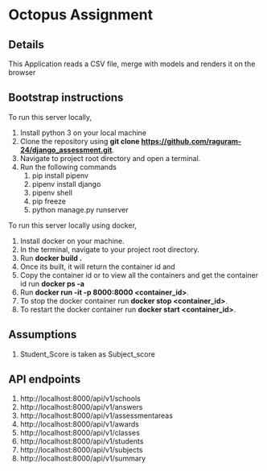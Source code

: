 
Octopus Assignment
===============================
## Details
This Application reads a CSV file, merge with models and renders it on the browser



## Bootstrap instructions
To run this server locally,

1. Install python 3 on your local machine 
2. Clone the repository using **git clone https://github.com/raguram-24/django_assessment.git**.
3. Navigate to project root directory and open a terminal.
4. Run the following commands
    1. pip install pipenv
    2. pipenv install django
    3. pipenv shell
    4. pip freeze
    5. python manage.py runserver


To run this server locally using docker,

1. Install docker on your machine.
2. In the terminal, navigate to your project root directory.
3. Run **docker build .**
4. Once its built, it will return the container id and 
5. Copy the container id or to view all the containers and get the container id run **docker ps -a**
6. Run **docker run -it -p 8000:8000 <container_id>**.
7. To stop the docker container run **docker stop <container_id>**.
8. To restart the docker container run **docker start <container_id>**.

## Assumptions
1. Student_Score is taken as Subject_score


## API endpoints
1. http://localhost:8000/api/v1/schools
2. http://localhost:8000/api/v1/answers
3. http://localhost:8000/api/v1/assessmentareas
4. http://localhost:8000/api/v1/awards
5. http://localhost:8000/api/v1/classes
6. http://localhost:8000/api/v1/students
7. http://localhost:8000/api/v1/subjects
8. http://localhost:8000/api/v1/summary



